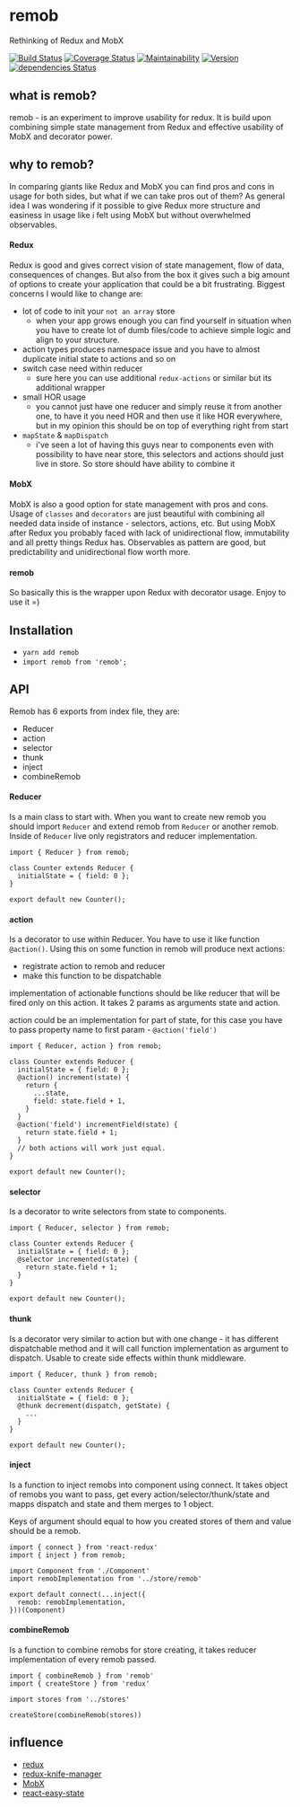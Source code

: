 # remob
Rethinking of Redux and MobX

[![Build Status](https://travis-ci.org/icrosil/remob.svg?branch=master)](https://travis-ci.org/icrosil/remob)  [![Coverage Status](https://coveralls.io/repos/github/icrosil/remob/badge.svg?branch=master)](https://coveralls.io/github/icrosil/remob?branch=master)  [![Maintainability](https://api.codeclimate.com/v1/badges/6fe830dc12447fa3922b/maintainability)](https://codeclimate.com/github/icrosil/remob/maintainability)  [![Version](https://img.shields.io/npm/v/remob.svg)](https://www.npmjs.com/package/remob) [![dependencies Status](https://david-dm.org/icrosil/remob/status.svg)](https://david-dm.org/icrosil/remob)

## what is remob?
remob - is an experiment to improve usability for redux. It is build upon combining simple state management from Redux and effective usability of MobX and decorator power.

## why to remob?
In comparing giants like Redux and MobX you can find pros and cons in usage for both sides, but what if we can take pros out of them? As general idea I was wondering if it possible to give Redux more structure and easiness in usage like i felt using MobX but without overwhelmed observables.

#### Redux
Redux is good and gives correct vision of state management, flow of data, consequences of changes.
But also from the box it gives such a big amount of options to create your application that could be a bit frustrating. Biggest concerns I would like to change are:
- lot of code to init your `not an array` store
  - when your app grows enough you can find yourself in situation when you have to create lot of dumb files/code to achieve simple logic and align to your structure.
- action types produces namespace issue and you have to almost duplicate initial state to actions and so on
- switch case need within reducer
  - sure here you can use additional `redux-actions` or similar but its additional wrapper
- small HOR usage
  - you cannot just have one reducer and simply reuse it from another one, to have it you need HOR and then use it like HOR everywhere, but in my opinion this should be on top of everything right from start
- `mapState` & `mapDispatch`
  - i've seen a lot of having this guys near to components even with possibility to have near store, this selectors and actions should just live in store. So store should have ability to combine it

#### MobX
MobX is also a good option for state management with pros and cons.
Usage of `classes` and `decorators` are just beautiful with combining all needed data inside of instance - selectors, actions, etc.
But using MobX after Redux you probably faced with lack of unidirectional flow, immutability and all pretty things Redux has.
Observables as pattern are good, but predictability and unidirectional flow worth more.

#### remob
So basically this is the wrapper upon Redux with decorator usage.
Enjoy to use it =)

## Installation
- `yarn add remob`
- `import remob from 'remob';`

## API
Remob has 6 exports from index file, they are:
- Reducer
- action
- selector
- thunk
- inject
- combineRemob

#### Reducer
Is a main class to start with. When you want to create new remob you should import `Reducer` and extend remob from `Reducer` or another remob. Inside of `Reducer` live only registrators and reducer implementation.
```
import { Reducer } from remob;

class Counter extends Reducer {
  initialState = { field: 0 };
}

export default new Counter();
```

#### action
Is a decorator to use within Reducer. You have to use it like function `@action()`.
Using this on some function in remob will produce next actions:
- registrate action to remob and reducer
- make this function to be dispatchable

implementation of actionable functions should be like reducer that will be fired only on this action. It takes 2 params as arguments state and action.

action could be an implementation for part of state, for this case you have to pass property name to first param - `@action('field')`

```
import { Reducer, action } from remob;

class Counter extends Reducer {
  initialState = { field: 0 };
  @action() increment(state) {
    return {
      ...state,
      field: state.field + 1,
    }
  }
  @action('field') incrementField(state) {
    return state.field + 1;
  }
  // both actions will work just equal.
}

export default new Counter();
```

#### selector
Is a decorator to write selectors from state to components.
```
import { Reducer, selector } from remob;

class Counter extends Reducer {
  initialState = { field: 0 };
  @selector incremented(state) {
    return state.field + 1;
  }
}

export default new Counter();
```

#### thunk
Is a decorator very similar to action but with one change - it has different dispatchable method and it will call function implementation as argument to dispatch. Usable to create side effects within thunk middleware.
```
import { Reducer, thunk } from remob;

class Counter extends Reducer {
  initialState = { field: 0 };
  @thunk decrement(dispatch, getState) {
    ...
  }
}

export default new Counter();
```
#### inject
Is a function to inject remobs into component using connect. It takes object of remobs you want to pass, get every action/selector/thunk/state and mapps dispatch and state and them merges to 1 object.

Keys of argument should equal to how you created stores of them and value should be a remob.
```
import { connect } from 'react-redux'
import { inject } from remob;

import Component from './Component'
import remobImplementation from '../store/remob'

export default connect(...inject({
  remob: remobImplementation,
}))(Component)
```
#### combineRemob
Is a function to combine remobs for store creating, it takes reducer implementation of every remob passed.

```
import { combineRemob } from 'remob'
import { createStore } from 'redux'

import stores from '../stores'

createStore(combineRemob(stores))
```

## influence
- [redux](https://redux.js.org/)
- [redux-knife-manager](https://github.com/madetheforcebewithyou/redux-knife-manager)
- [MobX](https://github.com/mobxjs/mobx)
- [react-easy-state](https://github.com/solkimicreb/react-easy-state)
